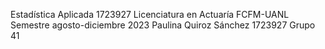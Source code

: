 Estadística Aplicada 1723927 
Licenciatura en Actuaría FCFM-UANL
Semestre agosto-diciembre 2023
Paulina Quiroz Sánchez 1723927
Grupo 41 
